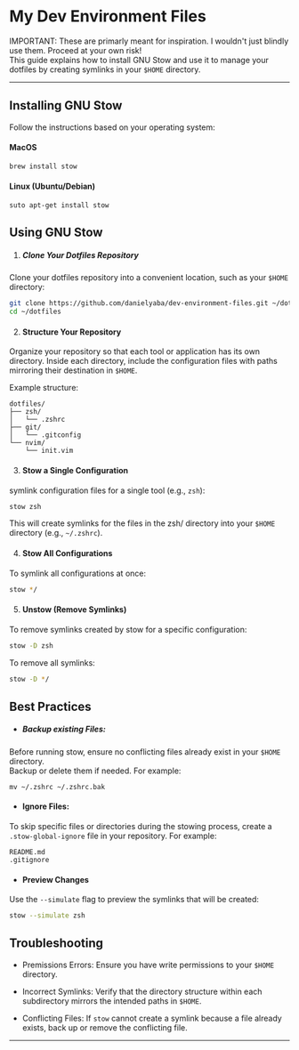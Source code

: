 # My Dev Environment Files

IMPORTANT: These are primarly meant for inspiration. I wouldn't just blindly use them. Proceed at your own risk!  
This guide explains how to install GNU Stow and use it to manage your dotfiles by creating symlinks in your `$HOME` directory.

---

## **Installing GNU Stow**

Follow the instructions based on your operating system:

#### **MacOS**

```bash
brew install stow
```

#### **Linux (Ubuntu/Debian)**

```
suto apt-get install stow
```

## **Using GNU Stow**
1. ##### Clone Your  Dotfiles Repository
Clone your dotfiles repository into a convenient location, such as your `$HOME` directory:

```bash
git clone https://github.com/danielyaba/dev-environment-files.git ~/dotfiles
cd ~/dotfiles
```

2. #### Structure Your Repository
Organize your repository so that each tool or application has its own directory. Inside each directory, include the configuration files with paths mirroring their destination in `$HOME`.

Example structure:
```
dotfiles/
├── zsh/
│   └── .zshrc
├── git/
│   └── .gitconfig
└── nvim/
    └── init.vim
```

3. #### Stow a Single Configuration
symlink configuration files for a single tool (e.g., `zsh`):

```bash
stow zsh
```

This will create symlinks for the files in the zsh/ directory into your `$HOME` directory (e.g., `~/.zshrc`).

4. #### Stow All Configurations
To symlink all configurations at once:
```bash
stow */
```

5. #### Unstow (Remove Symlinks)
To remove symlinks created by stow for a specific configuration:

```bash
stow -D zsh
```

To remove all symlinks:

```bash
stow -D */
```

## Best Practices

* ##### Backup existing Files:
Before running stow, ensure no conflicting files already exist in your `$HOME` directory.   
Backup or delete them if needed. For example:

```
mv ~/.zshrc ~/.zshrc.bak
```

* #### Ignore Files:
To skip specific files or directories during the stowing process, create a `.stow-global-ignore` file in your repository. For example:

```
README.md
.gitignore
```

* #### Preview Changes
Use the `--simulate` flag to preview the symlinks that will be created:
```bash
stow --simulate zsh
```


## Troubleshooting

*  Premissions Errors: Ensure you have write permissions to your `$HOME` directory.

*  Incorrect Symlinks: Verify that the directory structure within each subdirectory mirrors the intended paths in `$HOME`.

*  Conflicting Files: If `stow` cannot create a symlink because a file already exists, back up or remove the conflicting file.

---
